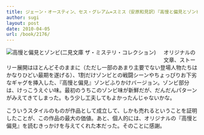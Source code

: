 ```yaml
---
title: ジェーン・オースティン、セス・グレアム=スミス（安原和見訳）『高慢と偏見とゾンビ』
author: sugi
layout: post
date: 2010-04-05
url: /book/2176/
---
```

<a href="http://www.amazon.co.jp/exec/obidos/ASIN/4576100076/chezsugi-22/ref=nosim/" name="amazletlink" target="_blank"><img src="http://i2.wp.com/ecx.images-amazon.com/images/I/51hYEn1sZAL._SL160_.jpg?w=660" alt="高慢と偏見とゾンビ(二見文庫 ザ・ミステリ・コレクション)" class="alignleft" style="float: left; margin: 0 20px 20px 0;" data-recalc-dims="1" /></a>

オリジナルの文章、ストーリー展開はほとんどそのままに（ただし一部のあまり主要でない登場人物たちはかなりひどい最期を遂げる）、1割だけゾンビとの戦闘シーンやちょっぴりお下劣なギャグを挿入した、『高慢と偏見』ゾンビふりかけバージョン。ゾンビ部分は、けっこうえぐい味。最初のうちこのゾンビ味が新鮮だが、だんだんパターンがみえてきてしまった。もう少し工夫してもよかったんじゃないかな。

こういうスタイルのものが作品として成立して、しかも売れるということを証明したことが、この作品の最大の価値。あと、個人的には、オリジナルの『高慢と偏見』を読むきっかけを与えてくれた本だった。そのことに感謝。

